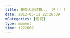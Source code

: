 ```yaml
---
title: 要帮人玩炫舞、、、 汗！！！
date: 2012-05-11 22:26:09
mCategories: [说说]
type: moment
time: t222609
---
```


